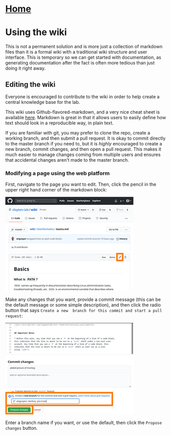 # [Home](../README.md)
# Using the wiki

This is not a permanent solution and is more just a collection of markdown files 
than it is a formal wiki with a traditional wiki structure and user interface.
This is temporary so we can get started with documentation, as generating documentation
after the fact is often more tedious than just doing it right away.

## Editing the wiki

Everyone is encouraged to contribute to the wiki in order to help create a central 
knowledge base for the lab. 

This wiki uses Github-flavored-markdown, and a very nice cheat sheet is available 
[here](https://github.com/adam-p/markdown-here/wiki/Markdown-Cheatsheet). Markdown 
is great in that it allows users to easily define how text should look in a reproducible
way, in plain text.

If you are familiar with git, you may prefer to clone the repo, create a working branch, 
and then submit a pull request. It is okay to commit directly to the master branch if 
you need to, but it is *highly* encouraged to create a new branch, commit changes, and 
then open a pull request. This makes it much easier to manage changes coming from 
multiple users and ensures that accidental changes aren't made to the master branch.

### Modifying a page using the web platform

First, navigate to the page you want to edit. Then, click the pencil in the upper right
hand corner of the markdown block:

![](edit_pencil.png)

Make any changes that you want, provide a commit message (this can be the default message
or some simple description), and then click the radio button that says `Create a new 
branch for this commit and start a pull request`:

![](propose_changes.png)

Enter a branch name if you want, or use the default, then click the `Propose changes`
button.

